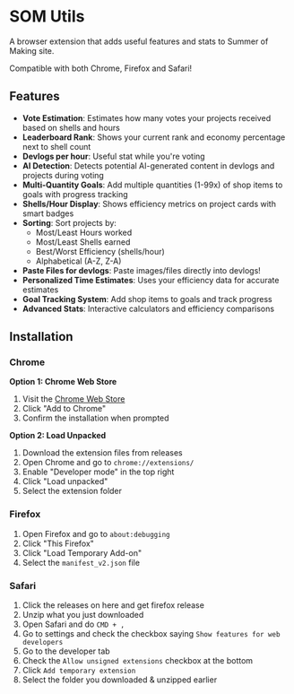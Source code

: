 # SOM Utils

A browser extension that adds useful features and stats to Summer of Making site.

Compatible with both Chrome, Firefox and Safari!

## Features

- **Vote Estimation**: Estimates how many votes your projects received based on shells and hours
- **Leaderboard Rank**: Shows your current rank and economy percentage next to shell count
- **Devlogs per hour**: Useful stat while you're voting
- **AI Detection**: Detects potential AI-generated content in devlogs and projects during voting
- **Multi-Quantity Goals**: Add multiple quantities (1-99x) of shop items to goals with progress tracking
- **Shells/Hour Display**: Shows efficiency metrics on project cards with smart badges
- **Sorting**: Sort projects by:
  - Most/Least Hours worked
  - Most/Least Shells earned
  - Best/Worst Efficiency (shells/hour)
  - Alphabetical (A-Z, Z-A)
- **Paste Files for devlogs**: Paste images/files directly into devlogs!
- **Personalized Time Estimates**: Uses your efficiency data for accurate estimates
- **Goal Tracking System**: Add shop items to goals and track progress
- **Advanced Stats**: Interactive calculators and efficiency comparisons

## Installation

### Chrome
**Option 1: Chrome Web Store**
1. Visit the [Chrome Web Store](https://chromewebstore.google.com/detail/som-utils/jamcebgnbkndmjoekldaeefjifeohpdg)
2. Click "Add to Chrome"
3. Confirm the installation when prompted

**Option 2: Load Unpacked**
1. Download the extension files from releases
2. Open Chrome and go to `chrome://extensions/`
3. Enable "Developer mode" in the top right
4. Click "Load unpacked"
5. Select the extension folder

### Firefox
1. Open Firefox and go to `about:debugging`
2. Click "This Firefox"
3. Click "Load Temporary Add-on"
4. Select the `manifest_v2.json` file

### Safari
1. Click the releases on here and get firefox release
2. Unzip what you just downloaded
3. Open Safari and do `CMD + ,`
4. Go to settings and check the checkbox saying `Show features for web developers`
5. Go to the developer tab
6. Check the `Allow unsigned extensions` checkbox at the bottom
7. Click `Add temporary extension`
8. Select the folder you downloaded & unzipped earlier
